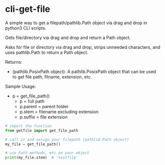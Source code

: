 # cli-get-file

A simple way to get a filepath/pathlib.Path object via drag and drop in python3 CLI scripts.

 Gets file/directory via drag and drop and return a Path object.

 Asks for file or directory via drag and drop, strips unneeded characters,
 and uses pathlib.Path to return a Path object.

 Returns:

* (pathlib.PosixPath object): A pathlib.PosixPath object that can be 
    used to get file path, filname, extension, etc. 

Sample Usage:

* p = get_file_path()
  * p = full path
  * p.parent = parent folder
  * p.stem = filename excluding extension
  * p.suffix = file extension

```py
# import the function
from getfile import get_file_path

# call it and assign your filepath (pathlib.Path object)
my_file = get_file_path()

# use Path methods, etc on your object
print(my_file.stem)  # 'testfile'
```
